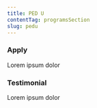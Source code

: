 ```yaml
---
title: PED U
contentTag: programsSection
slug: pedu
---
```


### Apply

Lorem ipsum dolor

### Testimonial

Lorem ipsum dolor
